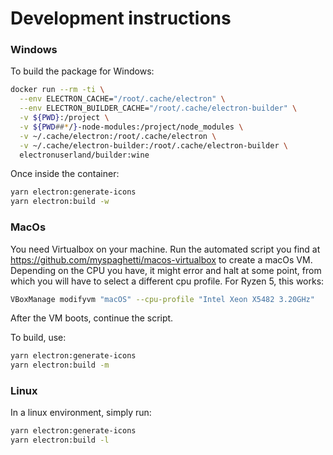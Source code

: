 # Development instructions

### Windows

To build the package for Windows:

```bash
docker run --rm -ti \
  --env ELECTRON_CACHE="/root/.cache/electron" \
  --env ELECTRON_BUILDER_CACHE="/root/.cache/electron-builder" \
  -v ${PWD}:/project \
  -v ${PWD##*/}-node-modules:/project/node_modules \
  -v ~/.cache/electron:/root/.cache/electron \
  -v ~/.cache/electron-builder:/root/.cache/electron-builder \
  electronuserland/builder:wine
```

Once inside the container:

```bash
yarn electron:generate-icons
yarn electron:build -w
```

### MacOs

You need Virtualbox on your machine. Run the automated script you find at https://github.com/myspaghetti/macos-virtualbox to create a macOs VM.
Depending on the CPU you have, it might error and halt at some point, from which you will have to select a different cpu profile. For Ryzen 5, this works:

```bash
VBoxManage modifyvm "macOS" --cpu-profile "Intel Xeon X5482 3.20GHz"
```

After the VM boots, continue the script.

To build, use:

```bash
yarn electron:generate-icons
yarn electron:build -m
```

### Linux

In a linux environment, simply run:

```bash
yarn electron:generate-icons
yarn electron:build -l
```
